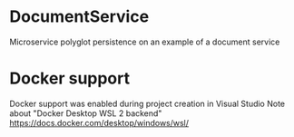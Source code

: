 # DocumentService
Microservice polyglot persistence on an example of a document service

# Docker support
Docker support was enabled during project creation in Visual Studio
Note about "Docker Desktop WSL 2 backend"
https://docs.docker.com/desktop/windows/wsl/
